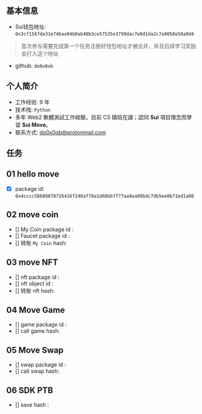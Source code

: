 ## 基本信息
- Sui钱包地址: `0x3cf1567de31e74baa94b0ab48b3ce57535e3799dac7e0d1da2c7a9058e50a9d4`
> 首次参与需要完成第一个任务注册好钱包地址才被合并，并且后续学习奖励会打入这个地址
- github: `do0x0ob`

## 个人简介
- 工作经验: 9 年
- 技术栈: `Python`
- 多年 Web2 軟體測試工作經驗，目前 CS 碩班在讀；認同 **Sui** 項目理念而學習 **Sui Move**。
- 联系方式: do0x0ob@protonmail.com

## 任务

##   01 hello move  
- [X] package id: `0x4cccc58689878726416f240af78e1d60bb7f77aa9ea09bdc7db5ee0b71ed1a80`

##   02 move coin
- [] My Coin package id : 
- [] Faucet package id : 
- [] 转账 `My Coin` hash:

##   03 move NFT
- [] nft package id :
- [] nft object id : 
- [] 转账 nft  hash:

##   04 Move Game
- [] game package id :
- [] call game hash:

##   05 Move Swap
- [] swap package id :
- [] call swap hash:

##   06 SDK PTB
- [] save hash :
